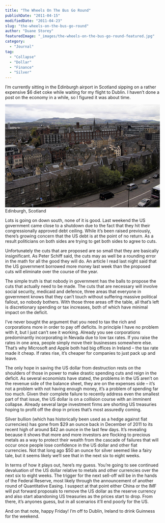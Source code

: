 ```yaml
---
title: "The Wheels On The Bus Go Round"
publishDate: "2011-04-15"
modifiedDate: "2011-04-23"
slug: "the-wheels-on-the-bus-go-round"
author: "Duane Storey"
featuredImage: "_images/the-wheels-on-the-bus-go-round-featured.jpg"
category:
  - "Journal"
tag:
  - "Collapse"
  - "Dollar"
  - "Finance"
  - "Silver"
---
```


I’m currently sitting in the Edinburgh airport in Scotland sipping on a rather expensive $6 diet coke while waiting for my flight to Dublin. I haven’t done a post on the economy in a while, so I figured it was about time.

[![](_images/the-wheels-on-the-bus-go-round-1.jpg "Edinburgh, Scotland")](_images/the-wheels-on-the-bus-go-round-1.jpg)Edinburgh, Scotland



Lots is going on down south, none of it is good. Last weekend the US government came close to a shutdown due to the fact that they hit their congressionally approved debt ceiling. While it’s been raised previously, there’s growing concern that the US debt is at the point of no return. As a result politicians on both sides are trying to get both sides to agree to cuts.

Unfortunately the cuts that are proposed are so small that they are basically insignificant. As Peter Schiff said, the cuts may as well be a rounding error in the math for all the good they will do. An article I read last night said that the US government borrowed more money last week than the proposed cuts will eliminate over the course of the year.

The simple truth is that nobody in government has the balls to propose the cuts that actually need to be made. The cuts that are necessary will involve social security, medicaid and defence, three areas that everyone in government knows that they can’t touch without suffering massive political fallout, so nobody bothers. With those three areas off the table, all that’s left is discretionary spending or tax increases, both of which have minimal impact on the deficit.

I’ve never bought the argument that you need to tax the rich and corporations more in order to pay off deficits. In principle I have no problem with it, but I just can’t see it working. Already you see corporations predominantly incorporating in Nevada due to low tax rates. If you raise the rates in one area, people simply move their businesses somewhere else. That’s why Microsoft and Apple both had big offices in Ireland – the tax rate made it cheap. If rates rise, it’s cheaper for companies to just pack up and leave.

The only hope in saving the US dollar from destruction rests on the shoulders of those in power to make drastic spending cuts and reign in the deficit. As several economists have stated, the problems in the US aren’t on the revenue side of the balance sheet, they are on the expenses side – it’s not a problem with not having enough money, it’s a problem of spending far too much. Given their complete failure to recently address even the smallest part of that issue, the US dollar is on a collision course with an imminent collapse. Already several large investment firms are shorting US treasuries hoping to profit off the drop in prices that’s most assuredly coming.

Silver bullion (which has historically been used as a hedge against fiat currencies) has gone from $29 an ounce back in December of 2011 to its recent high of around $42 an ounce in the last few days. It’s revealing because it shows that more and more investors are flocking to precious metals as a way to protect their wealth from the cascade of failures that will occur once people lose confidence in the US dollar and other fiat currencies. Not that long ago $50 an ounce for silver seemed like a fairy tale, but it seems likely we’ll see that in the next six to eight weeks.

In terms of how it plays out, here’s my guess. You’re going to see continued devaluation of the US dollar relative to metals and other currencies over the next six to eight weeks. The trigger for the next sell-off will be in the hands of the Federal Reserve, most likely through the announcement of another round of Quantitative Easing. I suspect at that point either China or the IMF will put forward proposals to remove the US dollar as the reserve currency and also start abandoning US treasuries as the prices start to drop. From there, it’s anyones guess, but in all scenarios it’ll end poorly for the US.

And on that note, happy Friday! I’m off to Dublin, Ireland to drink Guinness for the weekend.